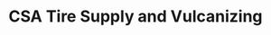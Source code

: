 ---
title: "CSA Tire Supply and Vulcanizing"
url: /taytay/csa-tire-supply-and-vulcanizing/
shop: Reifen
---